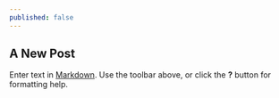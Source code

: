 ```yaml
---
published: false
---
```

##

##

## A New Post

Enter text in [Markdown](http://daringfireball.net/projects/markdown/). Use the toolbar above, or click the **?** button for formatting help.
